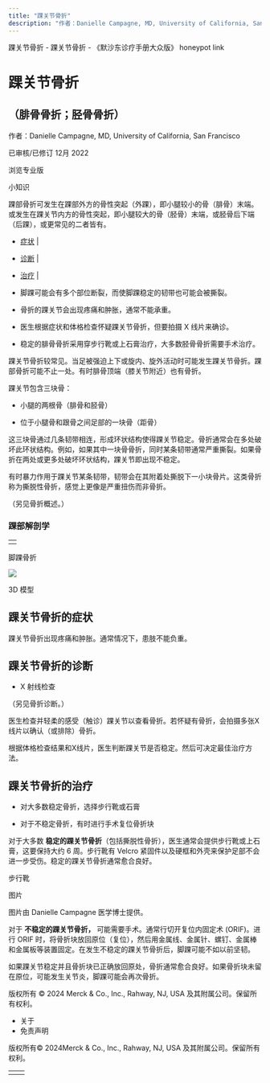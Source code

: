 ```yaml
---
title: "踝关节骨折"
description: "作者：Danielle Campagne, MD, University of California, San Francisco"
---
```


﻿踝关节骨折 \- 踝关节骨折 \- 《默沙东诊疗手册大众版》 honeypot link

# 踝关节骨折

## （腓骨骨折；胫骨骨折）

作者：Danielle Campagne, MD, University of California, San Francisco

已审核/已修订 12月 2022

浏览专业版

小知识

踝部骨折可发生在踝部外方的骨性突起（外踝），即小腿较小的骨（腓骨）末端。或发生在踝关节内方的骨性突起，即小腿较大的骨（胫骨）末端，或胫骨后下端（后踝），或更常见的二者皆有。

- [症状](#症状_v13967132_zh) \|
- [诊断](#诊断_v13967135_zh) \|
- [治疗](#治疗_v13967144_zh) \|

- 脚踝可能会有多个部位断裂，而使脚踝稳定的韧带也可能会被撕裂。

- 骨折的踝关节会出现疼痛和肿胀，通常不能承重。

- 医生根据症状和体格检查怀疑踝关节骨折，但要拍摄 X 线片来确诊。

- 稳定的腓骨骨折采用穿步行靴或上石膏治疗，大多数胫骨骨折需要手术治疗。


踝关节骨折较常见。当足被强迫上下或旋内、旋外活动时可能发生踝关节骨折。踝部骨折可能不止一处。有时腓骨顶端（膝关节附近）也有骨折。

踝关节包含三块骨：

- 小腿的两根骨（腓骨和胫骨）

- 位于小腿骨和跟骨之间足部的一块骨（距骨）


这三块骨通过几条韧带相连，形成环状结构使得踝关节稳定。骨折通常会在多处破坏此环状结构。例如，如果其中一块骨骨折，同时某条韧带通常严重撕裂。如果骨折在两处或更多处破坏环状结构，踝关节即出现不稳定。

有时暴力作用于踝关节某条韧带，韧带会在其附着处撕脱下一小块骨片。这类骨折称为撕脱性骨折，感觉上更像是严重扭伤而非骨折。

（另见骨折概述。）

### 踝部解剖学

|     |
| --- |
|  |

脚踝骨折

![](https://edge.sitecorecloud.io/mmanual-ssq1ci05/media/home/images/b/i/o/biodigital-ankle-fracture-cv-sized_zh.jpg?thn=0&sc_lang=zh&mw=500)

3D 模型

## 踝关节骨折的症状

踝关节骨折出现疼痛和肿胀。通常情况下，患肢不能负重。

## 踝关节骨折的诊断

- X 射线检查


（另见骨折诊断。）

医生检查并轻柔的感受（触诊）踝关节以查看骨折。若怀疑有骨折，会拍摄多张X线片以确认（或排除）骨折。

根据体格检查结果和X线片，医生判断踝关节是否稳定。然后可决定最佳治疗方法。

## 踝关节骨折的治疗

- 对大多数稳定骨折，选择步行靴或石膏

- 对于不稳定骨折，有时进行手术复位骨折块


对于大多数 **稳定的踝关节骨折**（包括撕脱性骨折），医生通常会提供步行靴或上石膏，这要保持大约 6 周。步行靴有 Velcro 紧固件以及硬框和外壳来保护足部不会进一步受伤。稳定的踝关节骨折通常愈合良好。

步行靴



图片

图片由 Danielle Campagne 医学博士提供。

对于 **不稳定的踝关节骨折，** 可能需要手术。通常行切开复位内固定术 (ORIF)。进行 ORIF 时，将骨折块放回原位（复位），然后用金属线、金属针、螺钉、金属棒和金属板等装置固定。在发生不稳定的踝关节骨折后，脚踝可能不如以前坚韧。

如果踝关节稳定并且骨折块已正确放回原处，骨折通常愈合良好。如果骨折块未留在原位，可能发生关节炎，脚踝可能会再次骨折。



版权所有 © 2024
Merck & Co., Inc., Rahway, NJ, USA 及其附属公司。保留所有权利。

- 关于
- 免责声明

版权所有© 2024Merck & Co., Inc., Rahway, NJ, USA 及其附属公司。保留所有权利。

|     |     |
| --- | --- |
|  |  |